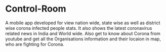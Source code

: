 # Control-Room
A mobile app developed for view nation wide, state wise as well as district wise corona infected people stats. It also shows the latest coronavirus related news in India and World wide. Also get to know about Corona from youtube and get all the Organisations information and their locaion in map, who are fighting for Corona.
